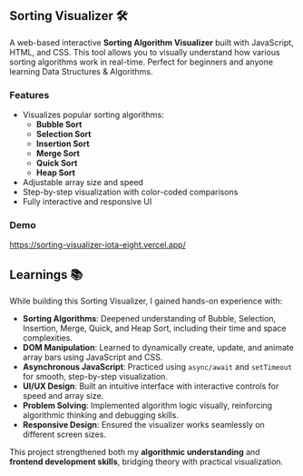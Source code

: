 ## Sorting Visualizer 🛠️

A web-based interactive **Sorting Algorithm Visualizer** built with JavaScript, HTML, and CSS. This tool allows you to visually understand how various sorting algorithms work in real-time. Perfect for beginners and anyone learning Data Structures & Algorithms.  

### Features
- Visualizes popular sorting algorithms:
  - **Bubble Sort**
  - **Selection Sort**
  - **Insertion Sort**
  - **Merge Sort**
  - **Quick Sort**
  - **Heap Sort**
- Adjustable array size and speed
- Step-by-step visualization with color-coded comparisons
- Fully interactive and responsive UI

### Demo
https://sorting-visualizer-iota-eight.vercel.app/

## Learnings 📚

While building this Sorting Visualizer, I gained hands-on experience with:  

- **Sorting Algorithms**: Deepened understanding of Bubble, Selection, Insertion, Merge, Quick, and Heap Sort, including their time and space complexities.  
- **DOM Manipulation**: Learned to dynamically create, update, and animate array bars using JavaScript and CSS.  
- **Asynchronous JavaScript**: Practiced using `async/await` and `setTimeout` for smooth, step-by-step visualization.  
- **UI/UX Design**: Built an intuitive interface with interactive controls for speed and array size.  
- **Problem Solving**: Implemented algorithm logic visually, reinforcing algorithmic thinking and debugging skills.  
- **Responsive Design**: Ensured the visualizer works seamlessly on different screen sizes.  

This project strengthened both my **algorithmic understanding** and **frontend development skills**, bridging theory with practical visualization.  


